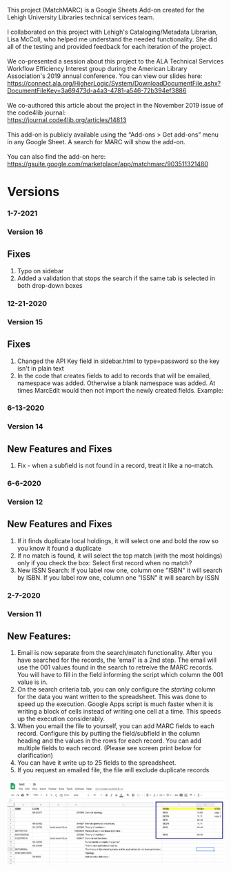 This project (MatchMARC) is a Google Sheets Add-on created for the Lehigh University Libraries technical services team.
<br><br>
I collaborated on this project with Lehigh's Cataloging/Metadata Librarian, Lisa McColl, who helped me understand the needed functionality.  She did all of the testing and provided feedback for each iteration of the project.
<br><br>
We co-presented a session about this project to the ALA Technical Services Workflow Efficiency Interest group during the American Library Association's 2019 annual conference. You can view our slides here: https://connect.ala.org/HigherLogic/System/DownloadDocumentFile.ashx?DocumentFileKey=3a69473d-a4a3-4781-a546-72b394ef3886
<br><br>
We co-authored this article about the project in the November 2019 issue of the code4lib journal:<br>
https://journal.code4lib.org/articles/14813
<br><br>
This add-on is publicly available using the “Add-ons > Get add-ons” menu in any Google Sheet. A search for MARC will show the add-on.
<br><br>
You can also find the add-on here:
https://gsuite.google.com/marketplace/app/matchmarc/903511321480

# Versions

### 1-7-2021
### Version 16
## Fixes
1) Typo on sidebar
2) Added a validation that stops the search if the same tab is selected in both drop-down boxes
  
  
### 12-21-2020
### Version 15
## Fixes
1) Changed the API Key field in sidebar.html to type=password so the key isn't in plain text
2) In the code that creates fields to add to records that will be emailed, namespace was added.  Otherwise a blank namespace was added.  At times MarcEdit would then not import the newly created fields.  Example: <datafield xmlns="" tag="980" ind1="" ind2="">

### 6-13-2020
### Version 14
## New Features and Fixes
1) Fix - when a subfield is not found in a record, treat it like a no-match.

### 6-6-2020
### Version 12
## New Features and Fixes
1) If it finds duplicate local holdings, it will select one and bold the row so you know it found a duplicate
2) If no match is found, it will select the top match (with the most holdings) only if you check the box: Select first record when no match?
3) New ISSN Search: If you label row one, column one "ISBN" it will search by ISBN.  If you label row one, column one "ISSN" it will search by ISSN

### 2-7-2020
### Version 11
## New Features:
1) Email is now separate from the search/match functionality.  After you have searched for the records, the 'email' is a 2nd step.  The email will use the 001 values found in the search to retreive the MARC records.  You will have to fill in the field informing the script which column the 001 value is in.
2) On the search criteria tab, you can only configure the *starting* column for the data you want written to the spreadsheet. This was done to speed up the execution.  Google Apps script is much faster when it is writing a block of cells instead of writing one cell at a time.  This speeds up the execution considerably.
3) When you email the file to yourself, you can add MARC fields to each record.  Configure this by putting the field/subfield in the column heading and the values in the rows for each record.  You can add multiple fields to each record.  (Please see screen print below for clarification)
4) You can have it write up to 25 fields to the spreadsheet.  
5) If you request an emailed file, the file will exclude duplicate records


![Illustrates the new feature - add fields to MARC record that will be emailed](matchMarchScreenShot.png?raw=true "Illustrates the new feature - add fields to MARC record that will be emailed")

